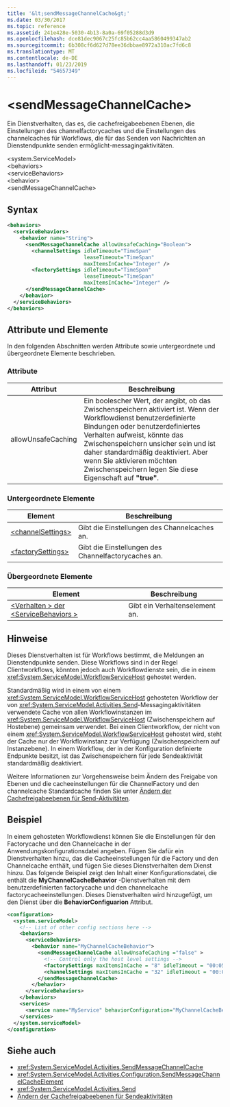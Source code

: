 ```yaml
---
title: '&lt;sendMessageChannelCache&gt;'
ms.date: 03/30/2017
ms.topic: reference
ms.assetid: 241e428e-5030-4b13-8a0a-69f05288d3d9
ms.openlocfilehash: dce81dec9067c25fc85b62cc4aa5860499347ab2
ms.sourcegitcommit: 6b308cf6d627d78ee36dbbae8972a310ac7fd6c8
ms.translationtype: MT
ms.contentlocale: de-DE
ms.lasthandoff: 01/23/2019
ms.locfileid: "54657349"
---
```

# <a name="ltsendmessagechannelcachegt"></a>&lt;sendMessageChannelCache&gt;
Ein Dienstverhalten, das es, die cachefreigabeebenen Ebenen, die Einstellungen des channelfactorycaches und die Einstellungen des channelcaches für Workflows, die für das Senden von Nachrichten an Dienstendpunkte senden ermöglicht-messagingaktivitäten.  
  
\<system.ServiceModel>  
\<behaviors>  
\<serviceBehaviors>  
\<behavior>  
\<sendMessageChannelCache>  
  
## <a name="syntax"></a>Syntax  
  
```xml  
<behaviors>
  <serviceBehaviors>
    <behavior name="String">
      <sendMessageChannelCache allowUnsafeCaching="Boolean">
        <channelSettings idleTimeout="TimeSpan"
                         leaseTimeout="TimeSpan" 
                         maxItemsInCache="Integer" />
        <factorySettings idleTimeout="TimeSpan" 
                         leaseTimeout="TimeSpan" 
                         maxItemsInCache="Integer" />
      </sendMessageChannelCache>
    </behavior>
  </serviceBehaviors>
</behaviors>  
```  
  
## <a name="attributes-and-elements"></a>Attribute und Elemente  
 In den folgenden Abschnitten werden Attribute sowie untergeordnete und übergeordnete Elemente beschrieben.  
  
### <a name="attributes"></a>Attribute  
  
|Attribut|Beschreibung|  
|---------------|-----------------|  
|allowUnsafeCaching|Ein boolescher Wert, der angibt, ob das Zwischenspeichern aktiviert ist. Wenn der Workflowdienst benutzerdefinierte Bindungen oder benutzerdefiniertes Verhalten aufweist, könnte das Zwischenspeichern unsicher sein und ist daher standardmäßig deaktiviert. Aber wenn Sie aktivieren möchten Zwischenspeichern legen Sie diese Eigenschaft auf **"true"**.|  
  
### <a name="child-elements"></a>Untergeordnete Elemente  
  
|Element|Beschreibung|  
|-------------|-----------------|  
|[\<channelSettings>](../../../../../docs/framework/configure-apps/file-schema/windows-workflow-foundation/channelsettings.md)|Gibt die Einstellungen des Channelcaches an.|  
|[\<factorySettings>](../../../../../docs/framework/configure-apps/file-schema/windows-workflow-foundation/factorysettings.md)|Gibt die Einstellungen des Channelfactorycaches an.|  
  
### <a name="parent-elements"></a>Übergeordnete Elemente  
  
|Element|Beschreibung|  
|-------------|-----------------|  
|[\<Verhalten > der \<ServiceBehaviors >](../../../../../docs/framework/configure-apps/file-schema/windows-workflow-foundation/behavior-of-servicebehaviors-of-workflow.md)|Gibt ein Verhaltenselement an.|  
  
## <a name="remarks"></a>Hinweise  
 Dieses Dienstverhalten ist für Workflows bestimmt, die Meldungen an Dienstendpunkte senden. Diese Workflows sind in der Regel Clientworkflows, könnten jedoch auch Workflowdienste sein, die in einem <xref:System.ServiceModel.WorkflowServiceHost> gehostet werden.  
  
 Standardmäßig wird in einem von einem <xref:System.ServiceModel.WorkflowServiceHost> gehosteten Workflow der von <xref:System.ServiceModel.Activities.Send>-Messagingaktivitäten verwendete Cache von allen Workflowinstanzen im <xref:System.ServiceModel.WorkflowServiceHost> (Zwischenspeichern auf Hostebene) gemeinsam verwendet. Bei einen Clientworkflow, der nicht von einem <xref:System.ServiceModel.WorkflowServiceHost> gehostet wird, steht der Cache nur der Workflowinstanz zur Verfügung (Zwischenspeichern auf Instanzebene). In einem Workflow, der in der Konfiguration definierte Endpunkte besitzt, ist das Zwischenspeichern für jede Sendeaktivität standardmäßig deaktiviert.  
  
 Weitere Informationen zur Vorgehensweise beim Ändern des Freigabe von Ebenen und die cacheeinstellungen für die ChannelFactory und den channelcache Standardcache finden Sie unter [Ändern der Cachefreigabeebenen für Send-Aktivitäten](../../../../../docs/framework/wcf/feature-details/changing-the-cache-sharing-levels-for-send-activities.md).  
  
## <a name="example"></a>Beispiel  
 In einem gehosteten Workflowdienst können Sie die Einstellungen für den Factorycache und den Channelcache in der Anwendungskonfigurationsdatei angeben. Fügen Sie dafür ein Dienstverhalten hinzu, das die Cacheeinstellungen für die Factory und den Channelcache enthält, und fügen Sie dieses Dienstverhalten dem Dienst hinzu. Das folgende Beispiel zeigt den Inhalt einer Konfigurationsdatei, die enthält die **MyChannelCacheBehavior** -Dienstverhalten mit dem benutzerdefinierten factorycache und den channelcache factorycacheeinstellungen. Dieses Dienstverhalten wird hinzugefügt, um den Dienst über die **BehaviorConfiguarion** Attribut.  
  
```xml  
<configuration>    
  <system.serviceModel>  
    <!-- List of other config sections here -->   
    <behaviors>  
      <serviceBehaviors>  
        <behavior name="MyChannelCacheBehavior">  
          <sendMessageChannelCache allowUnsafeCaching ="false" >  
            <!-- Control only the host level settings -->   
            <factorySettings maxItemsInCache = "8" idleTimeout = "00:05:00" leaseTimeout="10:00:00" />  
            <channelSettings maxItemsInCache = "32" idleTimeout = "00:05:00" leaseTimeout="00:06:00" />  
          </sendMessageChannelCache>  
        </behavior>  
      </serviceBehaviors>  
    </behaviors>  
    <services>  
      <service name="MyService" behaviorConfiguration="MyChannelCacheBehavior" />  
    </services>  
  </system.serviceModel>  
</configuration>  
```  
  
## <a name="see-also"></a>Siehe auch
- <xref:System.ServiceModel.Activities.SendMessageChannelCache>
- <xref:System.ServiceModel.Activities.Configuration.SendMessageChannelCacheElement>
- <xref:System.ServiceModel.Activities.Send>
- [Ändern der Cachefreigabeebenen für Sendeaktivitäten](../../../../../docs/framework/wcf/feature-details/changing-the-cache-sharing-levels-for-send-activities.md)
